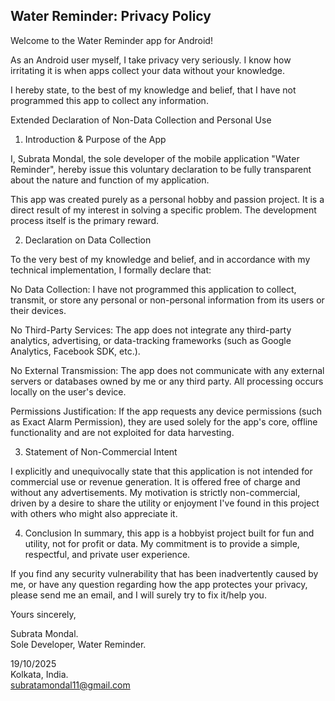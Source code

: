 ## Water Reminder: Privacy Policy

Welcome to the Water Reminder app for Android!

As an Android user myself, I take privacy very seriously.
I know how irritating it is when apps collect your data without your knowledge.

I hereby state, to the best of my knowledge and belief, that I have not programmed this app to collect any information.

Extended Declaration of Non-Data Collection and Personal Use

1. Introduction & Purpose of the App

I, Subrata Mondal, the sole developer of the mobile application "Water Reminder", hereby issue this voluntary declaration to be fully transparent about the nature and function of my application.

This app was created purely as a personal hobby and passion project. It is a direct result of my interest in solving a specific problem. The development process itself is the primary reward.


2. Declaration on Data Collection

To the very best of my knowledge and belief, and in accordance with my technical implementation, I formally declare that:

No Data Collection: I have not programmed this application to collect, transmit, or store any personal or non-personal information from its users or their devices.

No Third-Party Services: The app does not integrate any third-party analytics, advertising, or data-tracking frameworks (such as Google Analytics, Facebook SDK, etc.).

No External Transmission: The app does not communicate with any external servers or databases owned by me or any third party. All processing occurs locally on the user's device.

Permissions Justification: If the app requests any device permissions (such as Exact Alarm Permission), they are used solely for the app's core, offline functionality and are not exploited for data harvesting.

3. Statement of Non-Commercial Intent

I explicitly and unequivocally state that this application is not intended for commercial use or revenue generation. It is offered free of charge and without any advertisements. My motivation is strictly non-commercial, driven by a desire to share the utility or enjoyment I've found in this project with others who might also appreciate it.

4. Conclusion
In summary, this app is a hobbyist project built for fun and utility, not for profit or data. My commitment is to provide a simple, respectful, and private user experience.


If you find any security vulnerability that has been inadvertently caused by me, or have any question regarding how the app protectes your privacy, please send me an email, and I will surely try to fix it/help you.

Yours sincerely,

Subrata Mondal.  
Sole Developer, Water Reminder.

19/10/2025  
Kolkata, India.  
subratamondal11@gmail.com
